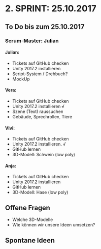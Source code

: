# 2. SPRINT: 25.10.2017
## To Do bis zum 25.10.2017
### Scrum-Master: Julian

#### Julian:
* Tickets auf GitHub checken
* Unity 2017.2 installieren
* Script-System / Drehbuch?
* MockUp

#### Vera:
* Tickets auf GitHub checken
* Unity 2017.2 installieren √
* Szene (Text) raussuchen
* Gebäude, Sprechrollen, Tiere 

#### Vivi:
* Tickets auf GitHub checken
* Unity 2017.2 installieren.  √
* GitHub lernen
* 3D-Modell: Schwein (low poly)

#### Anja:
* Tickets auf GitHub checken
* Unity 2017.2 installieren
* GitHub lernen
* 3D-Modell: Hase (low poly)


## Offene Fragen
* Welche 3D-Modelle
* Wie können wir unsere Ideen umsetzen? 

## Spontane Ideen
